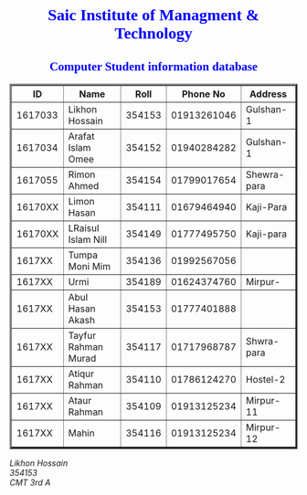 <!DOCTYPE html>
<html> 
	<head>
	<title>Day two home work</title> 
	</head> 
	<body> 
	<center><font color="Blue" font face="Times New Roman"> 
	<h1> Saic Institute of Managment & Technology </h1> 
	<h2>Computer Student information database </h2> 
	</font>
	<table border="3" width="1250">
		<tr>
			<th>ID</th> 
			<th>Name</th> 
			<th>Roll</th> 
			<th>Phone No</th> 
			<th>Address</th>
		</tr>
		<tr>
			<td>1617033</td>
			<td>Likhon Hossain</td>
			<td>354153</td>
			<td>01913261046</td>
			<td>Gulshan-1</td>
		</tr>
		<tr>
			<td>1617034</td>
			<td>Arafat Islam Omee</td>
			<td>354152</td>
			<td>01940284282</td>
			<td>Gulshan-1</td>
		</tr>
		<tr>
			<td>1617055</td>
			<td>Rimon Ahmed</td>
			<td>354154</td>
			<td>01799017654</td>
			<td>Shewra-para</td>
		</tr>
		<tr> 
			<td>16170XX</td>
			<td>Limon Hasan</td>
			<td>354111</td>
			<td>01679464940</td>
			<td>Kaji-Para</td>
		</tr> 
		<tr> 
			<td>16170XX</td>
			<td>LRaisul Islam Nill</td>
			<td>354149</td>
			<td>01777495750</td>
			<td>Kaji-para</td>
		</tr> 
		<tr> 
			<td>1617XX</td>
			<td>Tumpa Moni Mim</td>
			<td>354136</td>
			<td>01992567056</td>
			<td></td>
		</tr> 
		<tr> 
			<td>1617XX</td>
			<td>Urmi</td>
			<td>354189</td>
			<td>01624374760</td>
			<td>Mirpur-</td>
		</tr>
		<tr> 
			<td>1617XX</td>
			<td>Abul Hasan Akash</td>
			<td>354153</td>
			<td>01777401888</td>
			<td></td>
		</tr> 
		<tr> 
			<td>1617XX</td>
			<td>Tayfur Rahman Murad</td>
			<td>354117</td>
			<td>01717968787</td>
			<td>Shwra-para</td>
		</tr> 
		<tr> 
			<td>1617XX</td>
			<td>Atiqur Rahman</td>
			<td>354110</td>
			<td>01786124270</td>
			<td>Hostel-2</td>
		</tr> 
		<tr> 
			<td>1617XX</td>
			<td>Ataur Rahman</td>
			<td>354109</td>
			<td>01913125234</td>
			<td>Mirpur-11</td>
		</tr> 
		<tr> 
			<td>1617XX</td>
			<td>Mahin</td>
			<td>354116</td>
			<td>01913125234</td>
			<td>Mirpur-12</td>
		</tr>  
	</table>
	</center> 
	</body>  
<address>
Likhon Hossain<br> 
354153<br>
CMT 3rd A<br>
</address>
</html> 
